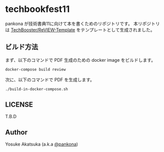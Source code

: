 # techbookfest11

pankona が技術書典11に向けて本を書くためのリポジトリです。
本リポジトリは [TechBooster/ReVIEW-Template](https://github.com/TechBooster/ReVIEW-Template) をテンプレートとして生成されました。

## ビルド方法

まず、以下のコマンドで PDF 生成のための docker image をビルドします。

```sh
docker-compose build review
```

次に、以下のコマンドで PDF を生成します。


```sh
./build-in-docker-compose.sh
```

## LICENSE

T.B.D

## Author

Yosuke Akatsuka (a.k.a [@pankona](https://github.com/pankona))


